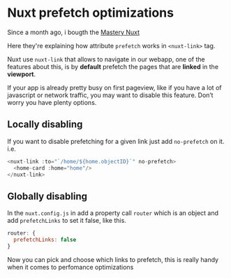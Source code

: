 # Nuxt prefetch optimizations

Since a month ago, i bougth the [Mastery Nuxt](https://masteringnuxt.com/)

Here they're explaining how attribute `prefetch` works in `<nuxt-link>` tag.

Nuxt use `nuxt-link` that allows to navigate in our webapp, one of the features about this, is by **default** prefetch the pages that are **linked** in the **viewport**.

If your app is already pretty busy on first pageview, like if you have a lot of javascript or network traffic, you may want to disable this feature. Don’t worry you have plenty options.

## Locally disabling

If you want to disable prefetching for a given link just add `no-prefetch` on it. 
i.e.
```js
<nuxt-link :to="`/home/${home.objectID}`" no-prefetch>
  <home-card :home="home"/>
</nuxt-link>
```

## Globally disabling

In the `nuxt.config.js` in add a property call `router` which is an object and add `prefetchLinks` to set it false, like this.

```js
router: {
  prefetchLinks: false
}
```

Now you can pick and choose which links to prefetch, this is really handy when it comes to perfomance optimizations
